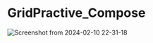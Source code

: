# GridPractive_Compose
![Screenshot from 2024-02-10 22-31-18](https://github.com/Thuya66/GridPractive_Compose/assets/54479396/9ef0dbe2-7a54-4e9e-87b7-7676189ab70f)

